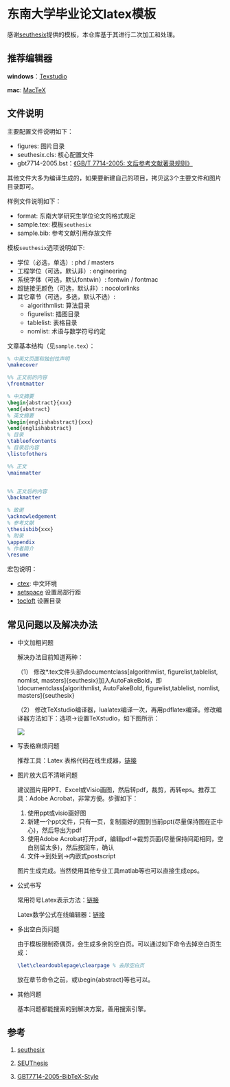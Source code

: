 # 东南大学毕业论文latex模板

感谢[seuthesix](https://github.com/zhimengfan1990/seuthesix)提供的模板，本仓库基于其进行二次加工和处理。

## 推荐编辑器

**windows**：[Texstudio](https://sourceforge.net/projects/texstudio/)

**mac**: [MacTeX](https://www.tug.org/mactex/)

## 文件说明

主要配置文件说明如下：

* figures: 图片目录
* seuthesix.cls: 核心配置文件
* gbt7714-2005.bst：[《GB/T 7714-2005: 文后参考文献著录规则》](https://github.com/Haixing-Hu/GBT7714-2005-BibTeX-Style)

其他文件大多为编译生成的，如果要新建自己的项目，拷贝这3个主要文件和图片目录即可。

样例文件说明如下：

* format: 东南大学研究生学位论文的格式规定 
* sample.tex: 模板`seuthesix`
* sample.bib: 参考文献引用存放文件

模板`seuthesix`选项说明如下: 

* 学位（必选，单选）: phd / masters
* 工程学位（可选，默认非）: engineering
* 系统字体（可选，默认fontwin）: fontwin / fontmac
* 超链接无颜色（可选，默认非）: nocolorlinks
* 其它章节（可选，多选，默认不选）: 
  * algorithmlist: 算法目录
  * figurelist: 插图目录
  * tablelist: 表格目录
  * nomlist: 术语与数学符号约定

文章基本结构（见`sample.tex`）：

```latex
% 中英文页面和独创性声明
\makecover

%% 正文前的内容
\frontmatter

% 中文摘要
\begin{abstract}{xxx}
\end{abstract}
% 英文摘要
\begin{englishabstract}{xxx}
\end{englishabstract}
% 目录
\tableofcontents
% 目录后内容
\listofothers

%% 正文
\mainmatter


%% 正文后的内容
\backmatter

% 致谢
\acknowledgement
% 参考文献
\thesisbib{xxx}
% 附录
\appendix
% 作者简介
\resume
```

宏包说明：

* [ctex](https://ctan.org/tex-archive/language/chinese/ctex): 中文环境
* [setspace](https://ctan.org/pkg/setspace) 设置局部行距
* [tocloft](https://ctan.org/pkg/tocloft) 设置目录

## 常见问题以及解决办法

* 中文加粗问题

  解决办法目前知道两种：

  （1） 修改*.tex文件头部\documentclass[algorithmlist,  figurelist,tablelist, nomlist, masters]{seuthesix}加入AutoFakeBold，即\documentclass[algorithmlist, AutoFakeBold, figurelist,tablelist, nomlist, masters]{seuthesix}

  （2） 修改TeXstudio编译器，lualatex编译一次，再用pdflatex编译。修改编译器方法如下：选项->设置TeXstudio，如下图所示：

  ![](https://github.com/wen-fei/seu-thesis-latex-template/blob/master/img/TeXstudio_bold.png?raw=true)


* 写表格麻烦问题

  推荐工具：Latex 表格代码在线生成器，[链接](https://www.tablesgenerator.com/)

* 图片放大后不清晰问题

  建议图片用PPT、Excel或Visio画图，然后转pdf，裁剪，再转eps。推荐工具：Adobe Acrobat，非常方便。步骤如下：

  1. 使用ppt或visio画好图
  2. 新建一个ppt文件，只有一页，复制画好的图到当前ppt(尽量保持图在正中心)，然后导出为pdf
  3. 使用Adobe Acrobat打开pdf，编辑pdf->裁剪页面(尽量保持间距相同，空白别留太多)，然后按回车，确认
  4. 文件->到处到->内嵌式postscript

  图片生成完成。当然使用其他专业工具matlab等也可以直接生成eps。

* 公式书写

  常用符号Latex表示方法：[链接](https://www.mohu.org/info/symbols/symbols.htm)

  Latex数学公式在线编辑器：[链接](https://www.codecogs.com/latex/eqneditor.php?lang=zh-cn)

* 多出空白页问题

  由于模板限制奇偶页，会生成多余的空白页。可以通过如下命令去掉空白页生成：

  ```latex
  \let\cleardoublepage\clearpage % 去除空白页
  ```

  放在章节命令之前，或\begin{abstract}等也可以。

* 其他问题

  基本问题都能搜索的到解决方案，善用搜索引擎。


## 参考

1. [seuthesix](https://github.com/zhimengfan1990/seuthesix)

2. [SEUThesis](https://github.com/JosanSun/SEUThesis)

3. [GBT7714-2005-BibTeX-Style](https://github.com/Haixing-Hu/GBT7714-2005-BibTeX-Style)

